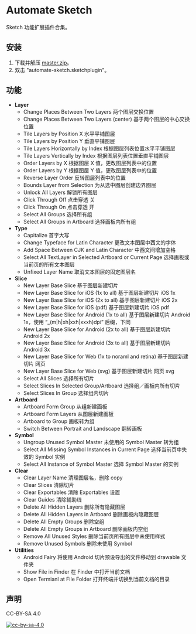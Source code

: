 # Automate Sketch

Sketch 功能扩展插件合集。

## 安装

1. 下载并解压 [master.zip](https://github.com/Ashung/Automate-Sketch/archive/master.zip)。
2. 双击 "automate-sketch.sketchplugin"。

## 功能

*  **Layer**
    * Change Places Between Two Layers 两个图层交换位置
    * Change Places Between Two Layers (center) 基于两个图层的中心交换位置
    * Tile Layers by Position X 水平平铺图层
    * Tile Layers by Position Y 垂直平铺图层
    * Tile Layers Horizontally by Index 根据图层列表位置水平平铺图层
    * Tile Layers Vertically by Index 根据图层列表位置垂直平铺图层
    * Order Layers by X 根据图层 X 值，更改图层列表中的位置
    * Order Layers by Y 根据图层 Y 值，更改图层列表中的位置
    * Reverse Layer Order 反转图层列表中的位置
    * Bounds Layer from Selection 为从选中图层创建边界图层
    * Unlock All Layers 解锁所有图层
    * Click Through Off 点击穿透 关
    * Click Through On 点击穿透 开
    * Select All Groups 选择所有组
    * Select All Groups in Artboard 选择画板内所有组
*  **Type**
    * Capitalize 首字大写
    * Change Typeface for Latin Character 更改文本图层中西文的字体
    * Add Space Between CJK and Latin Character 中西文间增加空格
    * Select All TextLayer in Selected Artboard or Current Page 选择画板或当前页的所有文本图层
    * Unfixed Layer Name 取消文本图层的固定图层名
*  **Slice**
    * New Layer Base Slice 基于图层新建切片
    * New Layer Base Slice for iOS (1x to all) 基于图层新建切片 iOS 1x
    * New Layer Base Slice for iOS (2x to all) 基于图层新建切片 iOS 2x
    * New Layer Base Slice for iOS (pdf) 基于图层新建切片 iOS pdf
    * New Layer Base Slice for Android (1x to all) 基于图层新建切片 Android 1x，使用 “\_(m|h|xh|xxh|xxxh)dpi” 后缀，下同
    * New Layer Base Slice for Android (2x to all) 基于图层新建切片 Android 2x
    * New Layer Base Slice for Android (3x to all) 基于图层新建切片 Android 3x
    * New Layer Base Slice for Web (1x to noraml and retina) 基于图层新建切片 网页
    * New Layer Base Slice for Web (svg) 基于图层新建切片 网页 svg
    * Select All Slices 选择所有切片
    * Select Slices In Selected Group/Artboard 选择组／画板内所有切片
    * Select Slices In Group 选择组内切片
*  **Artboard**
    * Artboard Form Group 从组新建画板
    * Artboard Form Layers 从图层新建画板
    * Artboard to Group 画板转为组
    * Switch Between Portrait and Landscape 翻转画板
*  **Symbol**
    * Ungroup Unused Symbol Master 未使用的 Symbol Master 转为组
    * Select All Missing Symbol Instances in Current Page 选择当前页中失效的 Symbol 实例
    * Select All Instance of Symbol Master 选择 Symbol Master 的实例
*  **Clear**
    * Clear Layer Name 清理图层名，删除 copy
    * Clear Slices 清除切片
    * Clear Exportables 清除 Exportables 设置
    * Clear Guides 清除辅助线
    * Delete All Hidden Layers 删除所有隐藏图层
    * Delete All Hidden Layers in Artboard 删除画板内隐藏图层
    * Delete All Empty Groups 删除空组
    * Delete All Empty Groups in Artboard 删除画板内空组
    * Remove All Unused Styles 删除当前页所有图层中未使用样式
    * Remove Unused Symbols 删除未使用 Symbol
*  **Utilities**
    * Android Fairy 将使用 Android 切片预设导出的文件移动到 drawable 文件夹
    * Show File in Finder 在 Finder 中打开当前文档
    * Open Termianl at File Folder 打开终端并切换到当前文档的目录

## 声明

CC-BY-SA 4.0

[![cc-by-sa-4.0](https://i.creativecommons.org/l/by-sa/4.0/80x15.png)](http://creativecommons.org/licenses/by-sa/4.0/)
